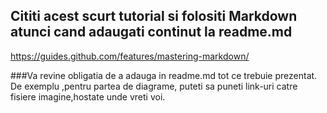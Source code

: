 ## Cititi acest scurt tutorial si folositi Markdown atunci cand adaugati continut la readme.md
 https://guides.github.com/features/mastering-markdown/

###Va revine obligatia de a adauga in readme.md tot ce trebuie prezentat. De exemplu ,pentru partea de diagrame, puteti sa puneti link-uri catre fisiere imagine,hostate unde vreti voi. 
